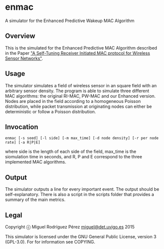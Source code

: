enmac
=====

A simulator for the Enhanced Predictive Wakeup MAC Algorithm

Overview
--------

This is the simulated for the Enhanced Predictive MAC Algorithm described in the Paper ["A Self-Tuning Receiver Initiated MAC protocol for
Wireless Sensor Networks"](http://dx.doi.org/10.1109/LWC.2015.2472398).

Usage
-----

The simulator simulates a field of wireless sensor in an square field with an arbitrary sensor density. The program is able
to simulate three different MAC algorithms: the original RI-MAC, PW-MAC and our Enhanced version.
Nodes are placed in the field according to a homogeneous Poisson distribution, while packet transmission at originating
nodes can either be deterministic or follow a Poisson distribution.

Invocation
----------

`enmac [-s seed] [-l side] [-m max_time] [-d node density] [-r per node rate] [-a R|P|E]`

where side is the length of each side of the field, max_time is the siomulation time in seconds,
and R, P and E correspond to the three implemented MAC algorithms.


Output
------

The simulator outputs a line for every important event. The output should be self-explanatory. There is also a script in the scripts folder that provides a summary of the main metrics.

Legal
-----

Copyright ⓒ Miguel Rodríguez Pérez <miguel@det.uvigo.es> 2015

This simulator is licensed under the GNU General Public License, version 3 (GPL-3.0). For for information see COPYING.

